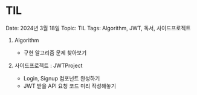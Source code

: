 # TIL

Date: 2024년 3월 18일
Topic: TIL
Tags: Algorithm, JWT, 독서, 사이드프로젝트

1. Algorithm
    - 구현 알고리즘 문제 찾아보기

1. 사이드프로젝트 : JWTProject
    - Login, Signup 컴포넌트 완성하기
    - JWT 받을 API 요청 코드 미리 작성해놓기